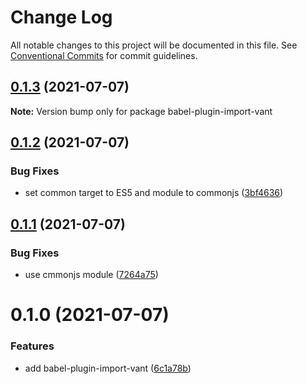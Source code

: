 # Change Log

All notable changes to this project will be documented in this file.
See [Conventional Commits](https://conventionalcommits.org) for commit guidelines.

## [0.1.3](https://github.com/youngjuning/vant-react-native/compare/babel-plugin-import-vant@0.1.2...babel-plugin-import-vant@0.1.3) (2021-07-07)

**Note:** Version bump only for package babel-plugin-import-vant





## [0.1.2](https://github.com/youngjuning/vant-react-native/compare/babel-plugin-import-vant@0.1.1...babel-plugin-import-vant@0.1.2) (2021-07-07)


### Bug Fixes

* set common target to ES5 and module to commonjs ([3bf4636](https://github.com/youngjuning/vant-react-native/commit/3bf463628996ef3d66b5e47d0ae245e8b8516ac7))





## [0.1.1](https://github.com/youngjuning/vant-react-native/compare/babel-plugin-import-vant@0.1.0...babel-plugin-import-vant@0.1.1) (2021-07-07)


### Bug Fixes

* use cmmonjs module ([7264a75](https://github.com/youngjuning/vant-react-native/commit/7264a75202bec00395f5968cf4df08044da07037))





# 0.1.0 (2021-07-07)


### Features

* add babel-plugin-import-vant ([6c1a78b](https://github.com/youngjuning/vant-react-native/commit/6c1a78bb98ad345156dcbcdc6ba2440acb5d4afc))
